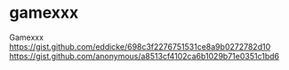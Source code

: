 # gamexxx
Gamexxx
https://gist.github.com/eddicke/698c3f2276751531ce8a9b0272782d10
https://gist.github.com/anonymous/a8513cf4102ca6b1029b71e0351c1bd6
